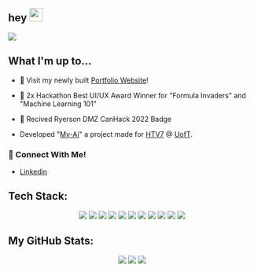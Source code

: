 ## hey <img src="https://media.giphy.com/media/hvRJCLFzcasrR4ia7z/giphy.gif" width="27px">
<p align="center">
  
![](https://komarev.com/ghpvc/?username=MusaAqeel)
## What I'm up to...

- 🔨 Visit my newly built [Portfolio Website](https://musaaqeel.tech/)!

- 🥇  2x Hackathon Best UI/UX Award Winner for "Formula Invaders" and "Machine Learning 101"
- 👾  Recived Ryerson DMZ CanHack 2022 Badge

- Developed "[My-Ai](https://github.com/MusaAqeel/HTV7)" a project made for [HTV7](https://hackthevalley.io) @ [UofT](https://www.utoronto.ca/).

### **📲 Connect With Me!**
- [Linkedin](https://www.linkedin.com/in/musa-aqeel)
## Tech Stack:
<p align="center">
  <img src="https://img.shields.io/badge/python-3670A0?style=square&logo=python&logoColor=white">
  <img src="https://img.shields.io/badge/css3-%231572B6.svg?style=square&logo=css3&logoColor=white">
  <img src="https://img.shields.io/badge/dart-%230175C2.svg?style=square&logo=dart&logoColor=white">
  <img src="https://img.shields.io/badge/java-%23ED8B00.svg?style=square&logo=java&logoColor=white">
  <img src="https://img.shields.io/badge/html5-%23E34F26.svg?style=square&logo=html5&logoColor=white">
  <img src="https://img.shields.io/badge/vercel-%23000000.svg?style=square&logo=vercel&logoColor=white">
  <img src="https://img.shields.io/badge/bootstrap-%23563D7C.svg?style=square&logo=bootstrap&logoColor=white">
  <img src="https://img.shields.io/badge/flask-%23000.svg?style=square&logo=flask&logoColor=white">
  <img src="https://img.shields.io/badge/react-%2320232a.svg?style=square&logo=react&logoColor=%2361DAFB">
  <img src="https://img.shields.io/badge/python-3670A0?style=square&logo=python&logoColor=ffdd54">
  <img src="https://img.shields.io/badge/lua-%232C2D72.svg?style=square&logo=lua&logoColor=white">
  

  
## My GitHub Stats:


<p align="center">
  <img src="https://github-readme-stats.vercel.app/api?username=musaaqeel&theme=dark&hide_border=false&include_all_commits=false&count_private=true" />
  <img src="https://github-readme-streak-stats.herokuapp.com/?user=musaaqeel&theme=dark&hide_border=false" />
  <img src="https://github-readme-stats.vercel.app/api/top-langs/?username=musaaqeel&theme=dark&hide_border=false&include_all_commits=false&count_private=true&layout=compact" />
</p>

<!---
<p align="center">
  <img src="https://readme-typing-svg.demolab.com?font=Arial&pause=1000&color=F7F7F7&width=435&lines=Student+and+Developer;Hackathon+Enthusiast+;4+years+of+coding+experience+;Software+Programming+Instructor+;Always+Learning;Musa+Aqeel" />
</p>
-->
